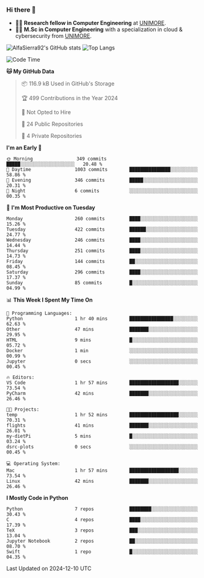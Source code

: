 ### Hi there 👋
- 👨‍💻 **Research fellow in Computer Engineering** at [UNIMORE](https://international.unimore.it/).
- 👨‍🎓 **M.Sc in Computer Engineering** with a specialization in cloud & cybersecurity from [UNIMORE](https://international.unimore.it/).


![AlfaSierra92's GitHub stats](https://github-readme-stats.vercel.app/api?username=AlfaSierra92&theme=nord)
![Top Langs](https://github-readme-stats.vercel.app/api/top-langs/?username=AlfaSierra92&theme=nord&layout=compact)

<!--START_SECTION:waka-->
![Code Time](http://img.shields.io/badge/Code%20Time-210%20hrs%2038%20mins-blue)

**🐱 My GitHub Data** 

> 📦 116.9 kB Used in GitHub's Storage 
 > 
> 🏆 499 Contributions in the Year 2024
 > 
> 🚫 Not Opted to Hire
 > 
> 📜 24 Public Repositories 
 > 
> 🔑 4 Private Repositories 
 > 
**I'm an Early 🐤** 

```text
🌞 Morning                349 commits         █████░░░░░░░░░░░░░░░░░░░░   20.48 % 
🌆 Daytime                1003 commits        ███████████████░░░░░░░░░░   58.86 % 
🌃 Evening                346 commits         █████░░░░░░░░░░░░░░░░░░░░   20.31 % 
🌙 Night                  6 commits           ░░░░░░░░░░░░░░░░░░░░░░░░░   00.35 % 
```
📅 **I'm Most Productive on Tuesday** 

```text
Monday                   260 commits         ████░░░░░░░░░░░░░░░░░░░░░   15.26 % 
Tuesday                  422 commits         ██████░░░░░░░░░░░░░░░░░░░   24.77 % 
Wednesday                246 commits         ████░░░░░░░░░░░░░░░░░░░░░   14.44 % 
Thursday                 251 commits         ████░░░░░░░░░░░░░░░░░░░░░   14.73 % 
Friday                   144 commits         ██░░░░░░░░░░░░░░░░░░░░░░░   08.45 % 
Saturday                 296 commits         ████░░░░░░░░░░░░░░░░░░░░░   17.37 % 
Sunday                   85 commits          █░░░░░░░░░░░░░░░░░░░░░░░░   04.99 % 
```


📊 **This Week I Spent My Time On** 

```text
💬 Programming Languages: 
Python                   1 hr 40 mins        ████████████████░░░░░░░░░   62.63 % 
Other                    47 mins             ███████░░░░░░░░░░░░░░░░░░   29.95 % 
HTML                     9 mins              █░░░░░░░░░░░░░░░░░░░░░░░░   05.72 % 
Docker                   1 min               ░░░░░░░░░░░░░░░░░░░░░░░░░   00.99 % 
Jupyter                  0 secs              ░░░░░░░░░░░░░░░░░░░░░░░░░   00.45 % 

🔥 Editors: 
VS Code                  1 hr 57 mins        ██████████████████░░░░░░░   73.54 % 
PyCharm                  42 mins             ███████░░░░░░░░░░░░░░░░░░   26.46 % 

🐱‍💻 Projects: 
temp                     1 hr 52 mins        ██████████████████░░░░░░░   70.31 % 
flights                  41 mins             ███████░░░░░░░░░░░░░░░░░░   26.01 % 
my-dietPi                5 mins              █░░░░░░░░░░░░░░░░░░░░░░░░   03.24 % 
dsrc-plots               0 secs              ░░░░░░░░░░░░░░░░░░░░░░░░░   00.45 % 

💻 Operating System: 
Mac                      1 hr 57 mins        ██████████████████░░░░░░░   73.54 % 
Linux                    42 mins             ███████░░░░░░░░░░░░░░░░░░   26.46 % 
```

**I Mostly Code in Python** 

```text
Python                   7 repos             ████████░░░░░░░░░░░░░░░░░   30.43 % 
C                        4 repos             ████░░░░░░░░░░░░░░░░░░░░░   17.39 % 
TeX                      3 repos             ███░░░░░░░░░░░░░░░░░░░░░░   13.04 % 
Jupyter Notebook         2 repos             ██░░░░░░░░░░░░░░░░░░░░░░░   08.70 % 
Swift                    1 repo              █░░░░░░░░░░░░░░░░░░░░░░░░   04.35 % 
```




 Last Updated on 2024-12-10 UTC
<!--END_SECTION:waka-->

<!--
**AlfaSierra92/AlfaSierra92** is a ✨ _special_ ✨ repository because its `README.md` (this file) appears on your GitHub profile.

Here are some ideas to get you started:

- 🔭 I’m currently working on ...
- 🌱 I’m currently learning ...
- 👯 I’m looking to collaborate on ...
- 🤔 I’m looking for help with ...
- 💬 Ask me about ...
- 📫 How to reach me: ...
- 😄 Pronouns: ...
- ⚡ Fun fact: ...
-->
